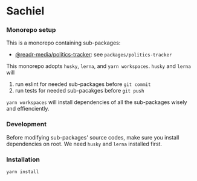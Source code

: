 # Sachiel

### Monorepo setup
This is a monorepo containing sub-packages:
- [@readr-media/politics-tracker](./packages/politics-tracker/): see `packages/politics-tracker`

This monorepo adopts `husky`, `lerna`, and `yarn workspaces`.
`husky` and `lerna` will
1. run eslint for needed sub-packages before `git commit`
2. run tests for needed sub-pacakges before `git push`

`yarn workspaces` will install dependencies of all the sub-packages wisely and effienciently.

### Development
Before modifying sub-packages' source codes, make sure you install dependencies on root. 
We need `husky` and `lerna` installed first.

### Installation
`yarn install`